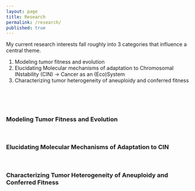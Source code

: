 ```yaml
---
layout: page
title: Research
permalink: /research/
published: true
---
```


My current research interests fall roughly into 3 categories that influence a central theme.
<ol>
  <li> Modeling tumor fitness and evolution
  <li> Elucidating Molecular mechanisms of adaptation to Chromosomal INstability (CIN) &rarr; Cancer as an (Eco)System
  <li> Characterizing tumor heterogeneity of aneuploidy and conferred fitness
</ol>
<br><br><br>

### Modeling Tumor Fitness and Evolution
<br>

### Elucidating Molecular Mechanisms of Adaptation to CIN 
<br>

### Characterizing Tumor Heterogeneity of Aneuploidy and Conferred Fitness 
<br>